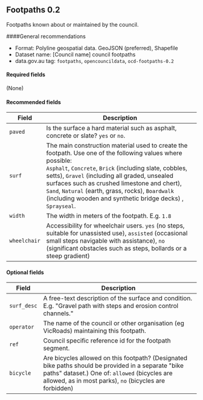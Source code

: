 ## Footpaths 0.2

Footpaths known about or maintained by the council.

####General recommendations

* Format: Polyline geospatial data. GeoJSON (preferred), Shapefile
* Dataset name: [Council name] council footpaths
* data.gov.au tag: `footpaths`, `opencouncildata`, `ocd-footpaths-0.2`

#### Required fields
(None)

#### Recommended fields
Field | Description
------|------------
`paved`| Is the surface a hard material such as asphalt, concrete or slate? `yes` or `no`. 
 `surf`| The main construction material used to create the footpath. Use one of the following values where possible: <br/>`Asphalt`, `Concrete`, `Brick` (including slate, cobbles, setts), `Gravel` (including all graded, unsealed surfaces such as crushed limestone and chert), `Sand`, `Natural` (earth, grass, rocks), `Boardwalk` (including wooden and synthetic bridge decks) , `Sprayseal`. 
`width`| The width in meters of the footpath. E.g. `1.8`
`wheelchair`| Accessibility for wheelchair users. `yes` (no steps, suitable for unassisted use), `assisted` (occasional small steps navigable with assistance), `no` (significant obstacles such as steps, bollards or a steep gradient)

#### Optional fields
Field | Description
------|------------
`surf_desc`| A free-text description of the surface and condition. E.g. "Gravel path with steps and erosion control channels."
`operator`| The name of the council or other organisation (eg VicRoads) maintaining this footpath.
`ref`| Council specific reference id for the footpath segment. 
`bicycle`| Are bicycles allowed on this footpath? (Designated bike paths should be provided in a separate "bike paths" dataset.) One of: `allowed` (bicycles are allowed, as in most parks), `no` (bicycles are forbidden)